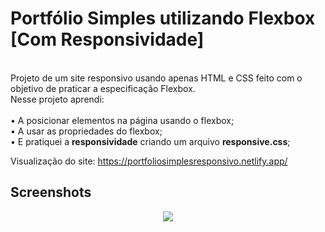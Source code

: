 # Portfólio Simples utilizando Flexbox [Com Responsividade]
<br>
Projeto de um site responsivo usando apenas HTML e CSS feito com o objetivo de praticar a especificação Flexbox.<br>
Nesse projeto aprendi:<br><br>
• A posicionar elementos na página usando o flexbox;<br>
• A usar as propriedades do flexbox;<br>
• E pratiquei a <b>responsividade</b> criando um arquivo <b>responsive.css</b>;
<p>

Visualização do site: https://portfoliosimplesresponsivo.netlify.app/



## Screenshots

<p align="center">
  <img src="screenshot.do.projeto.png" align="center"></img>
</p>
